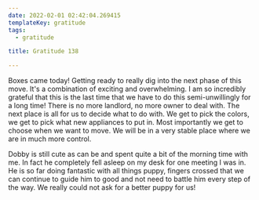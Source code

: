 ```yaml
---
date: 2022-02-01 02:42:04.269415
templateKey: gratitude
tags:
  - gratitude

title: Gratitude 138

---
```



Boxes came today!  Getting ready to really dig into the next phase of
this move.  It's a combination of exciting and overwhelming.  I am so
incredibly grateful that this is the last time that we have to do this
semi-unwillingly for a long time!  There is no more landlord, no more
owner to deal with.  The next place is all for us to decide what to do
with.  We get to pick the colors, we get to pick what new appliances to
put in.  Most importantly we get to choose when we want to move.  We
will be in a very stable place where we are in much more control.

Dobby is still cute as can be and spent quite a bit of the morning time
with me.  In fact he completely fell asleep on my desk for one meeting I
was in.  He is so far doing fantastic with all things puppy, fingers
crossed that we can continue to guide him to good and not need to battle
him every step of the way.  We really could not ask for a better puppy
for us!
